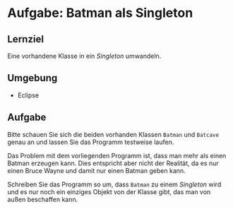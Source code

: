 # Aufgabe: Batman als Singleton

## Lernziel

Eine vorhandene Klasse in ein _Singleton_ umwandeln.


## Umgebung

  * Eclipse


## Aufgabe

Bitte schauen Sie sich die beiden vorhanden Klassen `Batman` und `Batcave` genau an und lassen Sie das Programm testweise laufen.

Das Problem mit dem vorliegenden Programm ist, dass man mehr als einen Batman erzeugen kann. Dies entspricht aber nicht der Realit&auml;t, da es nur einen Bruce Wayne und damit nur einen Batman geben kann.

Schreiben Sie das Programm so um, dass `Batman` zu einem _Singleton_ wird und es nur noch ein einziges Objekt von der Klasse gibt, das man von au&szlig;en beschaffen kann.
